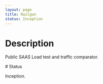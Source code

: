 ```yaml
---
layout: page
title: Railgun
status: Inception
---
```


# Description

Public SAAS Load test and traffic comparator.

# Status

Inception.
